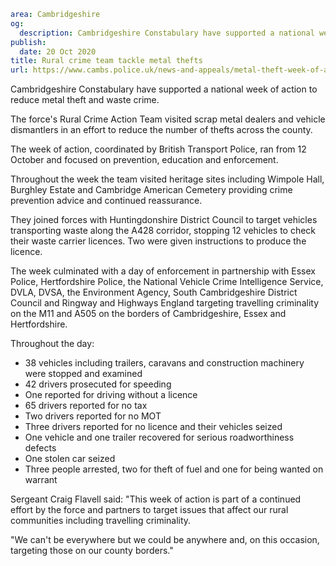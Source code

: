 ```yaml
area: Cambridgeshire
og:
  description: Cambridgeshire Constabulary have supported a national week of action to reduce metal theft and waste crime.
publish:
  date: 20 Oct 2020
title: Rural crime team tackle metal thefts
url: https://www.cambs.police.uk/news-and-appeals/metal-theft-week-of-action-2020
```

Cambridgeshire Constabulary have supported a national week of action to reduce metal theft and waste crime.

The force's Rural Crime Action Team visited scrap metal dealers and vehicle dismantlers in an effort to reduce the number of thefts across the county.

The week of action, coordinated by British Transport Police, ran from 12 October and focused on prevention, education and enforcement.

Throughout the week the team visited heritage sites including Wimpole Hall, Burghley Estate and Cambridge American Cemetery providing crime prevention advice and continued reassurance.

They joined forces with Huntingdonshire District Council to target vehicles transporting waste along the A428 corridor, stopping 12 vehicles to check their waste carrier licences. Two were given instructions to produce the licence.

The week culminated with a day of enforcement in partnership with Essex Police, Hertfordshire Police, the National Vehicle Crime Intelligence Service, DVLA, DVSA, the Environment Agency, South Cambridgeshire District Council and Ringway and Highways England targeting travelling criminality on the M11 and A505 on the borders of Cambridgeshire, Essex and Hertfordshire.

Throughout the day:

 * 38 vehicles including trailers, caravans and construction machinery were stopped and examined
 * 42 drivers prosecuted for speeding
 * One reported for driving without a licence
 * 65 drivers reported for no tax
 * Two drivers reported for no MOT
 * Three drivers reported for no licence and their vehicles seized
 * One vehicle and one trailer recovered for serious roadworthiness defects
 * One stolen car seized
 * Three people arrested, two for theft of fuel and one for being wanted on warrant

Sergeant Craig Flavell said: "This week of action is part of a continued effort by the force and partners to target issues that affect our rural communities including travelling criminality.

"We can't be everywhere but we could be anywhere and, on this occasion, targeting those on our county borders."
